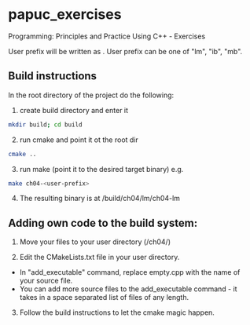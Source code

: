 # papuc_exercises
Programming: Principles and Practice Using C++ - Exercises

User prefix will be written as <user-prefix>. User prefix
can be one of "lm", "ib", "mb".

## Build instructions

In the root directory of the project do the following:

1. create build directory and enter it
``` bash
mkdir build; cd build
```

2. run cmake and point it ot the root dir
``` bash
cmake ..
```

3. run make (point it to the desired target binary) e.g.
``` bash
make ch04-<user-prefix>
```

4. The resulting binary is at <project-root>/build/ch04/lm/ch04-lm

## Adding own code to the build system:

1. Move your files to your user directory (<project-root>/ch04/<user-prefix>)

2. Edit the CMakeLists.txt file in your user directory.
  * In "add_executable" command, replace empty.cpp with the name of
  your source file.
  * You can add more source files to the add_executable command - it takes in
   a space separated list of files of any length.
3. Follow the build instructions to let the cmake magic happen.
